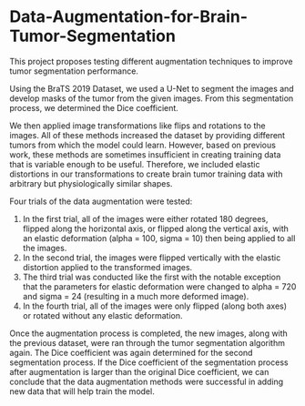 # Data-Augmentation-for-Brain-Tumor-Segmentation

This project proposes testing different augmentation techniques to improve tumor segmentation performance.

Using the BraTS 2019 Dataset, we used a U-Net to segment the images and develop masks of the tumor from the given images. 
From this segmentation process, we determined the Dice coefficient. 

We then applied image transformations like flips and rotations to the images. 
All of these methods increased the dataset by providing different tumors from which the model could learn. 
However, based on previous work, these methods are sometimes insufficient in creating training data that is variable enough to be useful. 
Therefore, we included elastic distortions in our transformations to create brain tumor training data with arbitrary but physiologically similar shapes. 

Four trials of the data augmentation were tested: 
1) In the first trial, all of the images were either rotated 180 degrees, flipped along the horizontal axis, or flipped along 
the vertical axis, with an elastic deformation (alpha = 100, sigma = 10) then being applied to all the images. 
2) In the second trial, the images were flipped vertically with the elastic distortion applied to the transformed images.  
3) The third trial was conducted like the first with the notable exception that the parameters for elastic deformation were 
changed to alpha = 720 and sigma = 24 (resulting in a much more deformed image). 
4) In the fourth trial, all of the images were only flipped (along both axes)  or rotated without any elastic deformation.   
 
Once the augmentation process is completed, the new images, along with the previous dataset, were ran through the 
tumor segmentation algorithm again. The Dice coefficient was again determined for the second segmentation process. 
If the Dice coefficient of the segmentation process after augmentation is larger than the original Dice coefficient, 
we can conclude that the data augmentation methods were successful in adding new data that will help train the model. 
